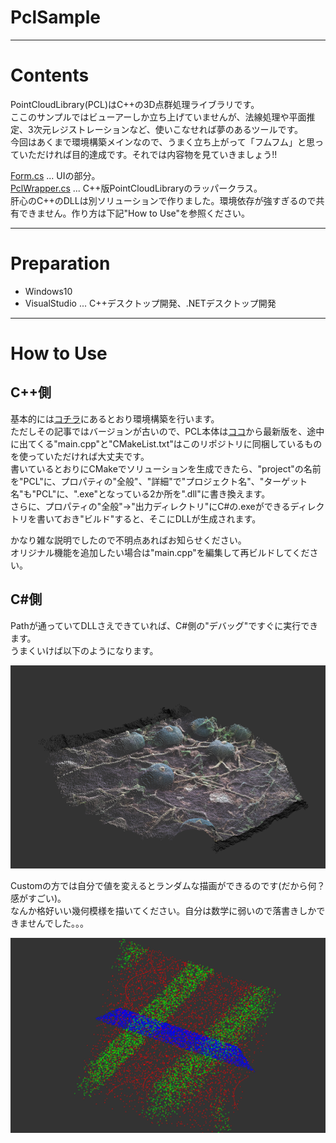 # PclSample
  
--- 
  
# Contents
  
PointCloudLibrary(PCL)はC++の3D点群処理ライブラリです。  
ここのサンプルではビューアーしか立ち上げていませんが、法線処理や平面推定、3次元レジストレーションなど、使いこなせれば夢のあるツールです。  
今回はあくまで環境構築メインなので、うまく立ち上がって「フムフム」と思っていただければ目的達成です。それでは内容物を見ていきましょう!!  
  
[Form.cs](/Form.cs) ... UIの部分。  
[PclWrapper.cs](/PclWrapper.cs) ... C++版PointCloudLibraryのラッパークラス。  
肝心のC++のDLLは別ソリューションで作りました。環境依存が強すぎるので共有できません。作り方は下記"How to Use"を参照ください。  
  
---  
  
# Preparation
  
* Windows10  
* VisualStudio ... C++デスクトップ開発、.NETデスクトップ開発  
  
---  
  
# How to Use
  
## C++側
  
基本的には[コチラ](http://tecsingularity.com/pcl/environment/)にあるとおり環境構築を行います。  
ただしその記事ではバージョンが古いので、PCL本体は[ココ](https://github.com/PointCloudLibrary/pcl/releases)から最新版を、途中に出てくる"main.cpp"と"CMakeList.txt"はこのリポジトリに同梱しているものを使っていただければ大丈夫です。  
書いているとおりにCMakeでソリューションを生成できたら、"project"の名前を"PCL"に、プロパティの"全般"、"詳細"で"プロジェクト名"、"ターゲット名"も"PCL"に、".exe"となっている2か所を".dll"に書き換えます。  
さらに、プロパティの"全般"→"出力ディレクトリ"にC#の.exeができるディレクトリを書いておき"ビルド"すると、そこにDLLが生成されます。  
  
かなり雑な説明でしたので不明点あればお知らせください。  
オリジナル機能を追加したい場合は"main.cpp"を編集して再ビルドしてください。  
  
## C#側
  
Pathが通っていてDLLさえできていれば、C#側の"デバッグ"ですぐに実行できます。  
うまくいけば以下のようになります。  
  
![pcl1.png](/pcl1.png)  
  
Customの方では自分で値を変えるとランダムな描画ができるのです(だから何？感がすごい)。  
なんか格好いい幾何模様を描いてください。自分は数学に弱いので落書きしかできませんでした。。。  
  
![pcl2.png](/pcl2.png)
